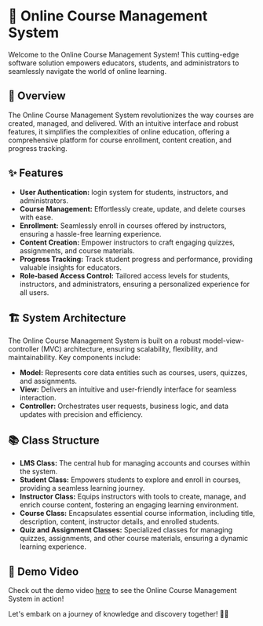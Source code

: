 # 🌟 Online Course Management System

Welcome to the Online Course Management System! This cutting-edge software solution empowers educators, students, and administrators to seamlessly navigate the world of online learning.

## 🚀 Overview

The Online Course Management System revolutionizes the way courses are created, managed, and delivered. With an intuitive interface and robust features, it simplifies the complexities of online education, offering a comprehensive platform for course enrollment, content creation, and progress tracking.

## ✨ Features

- **User Authentication:** login system for students, instructors, and administrators.
- **Course Management:** Effortlessly create, update, and delete courses with ease.
- **Enrollment:** Seamlessly enroll in courses offered by instructors, ensuring a hassle-free learning experience.
- **Content Creation:** Empower instructors to craft engaging quizzes, assignments, and course materials.
- **Progress Tracking:** Track student progress and performance, providing valuable insights for educators.
- **Role-based Access Control:** Tailored access levels for students, instructors, and administrators, ensuring a personalized experience for all users.

## 🏗️ System Architecture

The Online Course Management System is built on a robust model-view-controller (MVC) architecture, ensuring scalability, flexibility, and maintainability. Key components include:

- **Model:** Represents core data entities such as courses, users, quizzes, and assignments.
- **View:** Delivers an intuitive and user-friendly interface for seamless interaction.
- **Controller:** Orchestrates user requests, business logic, and data updates with precision and efficiency.

## 📚 Class Structure

- **LMS Class:** The central hub for managing accounts and courses within the system.
- **Student Class:** Empowers students to explore and enroll in courses, providing a seamless learning journey.
- **Instructor Class:** Equips instructors with tools to create, manage, and enrich course content, fostering an engaging learning environment.
- **Course Class:** Encapsulates essential course information, including title, description, content, instructor details, and enrolled students.
- **Quiz and Assignment Classes:** Specialized classes for managing quizzes, assignments, and other course materials, ensuring a dynamic learning experience.

## 🎥 Demo Video

Check out the demo video [here](https://drive.google.com/file/d/1tzYqa7XrNTaOuczIrDrM1C0hPUJlz8qc/view?usp=sharing) to see the Online Course Management System in action!

Let's embark on a journey of knowledge and discovery together! 🚀✨
